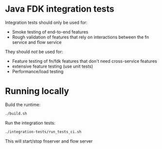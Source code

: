 # Java FDK integration tests 

Integration tests should only be used for: 

* Smoke testing of end-to-end features
* Rough validation of features that rely on interactions between the fn service and flow service 

They should _not_ be used for: 

* Feature testing of fn/fdk features that don't need cross-service features
* extensive feature testing (use unit tests)
* Performance/load testing 


# Running locally 

Build the runtime: 
```bash
./build.sh 
```

Run the integration tests: 

```bash
./integration-tests/run_tests_ci.sh
```


This will start/stop fnserver and flow server 